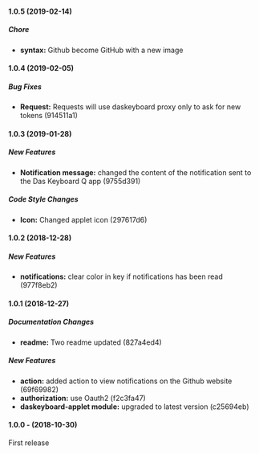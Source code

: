 #### 1.0.5 (2019-02-14)

##### Chore

* **syntax:**   Github become GitHub with a new image

#### 1.0.4 (2019-02-05)

##### Bug Fixes

* **Request:**   Requests will use daskeyboard proxy only to ask for new tokens (914511a1)

#### 1.0.3 (2019-01-28)

##### New Features

* **Notification message:**  changed the content of the notification sent to the Das Keyboard Q app (9755d391)

##### Code Style Changes

* **Icon:**  Changed applet icon (297617d6)

#### 1.0.2 (2018-12-28)

##### New Features

* **notifications:**  clear color in key if notifications has been read (977f8eb2)

#### 1.0.1 (2018-12-27)

##### Documentation Changes

* **readme:**  Two readme updated (827a4ed4)

##### New Features

* **action:**  added action to view notifications on the Github website (69f69982)
* **authorization:**  use Oauth2 (f2c3fa47)
* **daskeyboard-applet module:**  upgraded to latest version (c25694eb)

####  1.0.0 - (2018-10-30)

First release
